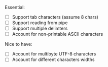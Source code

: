Essential:
 - [ ] Support tab characters (assume 8 chars)
 - [ ] Support reading from pipe
 - [ ] Support multiple delimters
 - [ ] Account for non-printable ASCII characters

Nice to have:
 - [ ] Account for multibyte UTF-8 characters
 - [ ] Account for different characters widths
